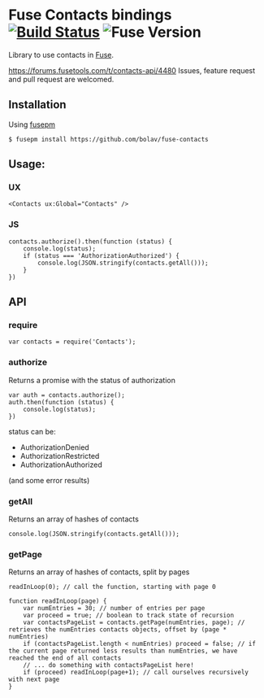 Fuse Contacts bindings [![Build Status](https://travis-ci.org/bolav/fuse-contacts.svg?branch=master)](https://travis-ci.org/bolav/fuse-contacts) ![Fuse Version](http://fuse-version.herokuapp.com/?repo=https://github.com/bolav/fuse-contacts)
======================

Library to use contacts in [Fuse](http://www.fuseopen.com/).

https://forums.fusetools.com/t/contacts-api/4480
Issues, feature request and pull request are welcomed.

## Installation

Using [fusepm](https://github.com/bolav/fusepm)

    $ fusepm install https://github.com/bolav/fuse-contacts


## Usage:

### UX

`<Contacts ux:Global="Contacts" />`


### JS

```
contacts.authorize().then(function (status) {
	console.log(status);
	if (status === 'AuthorizationAuthorized') {
		console.log(JSON.stringify(contacts.getAll()));
	}
})

```

API
---

### require

```
var contacts = require('Contacts');
```

### authorize

Returns a promise with the status of authorization

```
var auth = contacts.authorize();
auth.then(function (status) {
	console.log(status);
})
```

status can be:

- AuthorizationDenied
- AuthorizationRestricted
- AuthorizationAuthorized

(and some error results)

### getAll

Returns an array of hashes of contacts

```
console.log(JSON.stringify(contacts.getAll()));
```

### getPage

Returns an array of hashes of contacts, split by pages

```
readInLoop(0); // call the function, starting with page 0

function readInLoop(page) {
    var numEntries = 30; // number of entries per page
	var proceed = true; // boolean to track state of recursion
	var contactsPageList = contacts.getPage(numEntries, page); // retrieves the numEntries contacts objects, offset by (page * numEntries)
	if (contactsPageList.length < numEntries) proceed = false; // if the current page returned less results than numEntries, we have reached the end of all contacts
	// ... do something with contactsPageList here!
	if (proceed) readInLoop(page+1); // call ourselves recursively with next page
}
```
